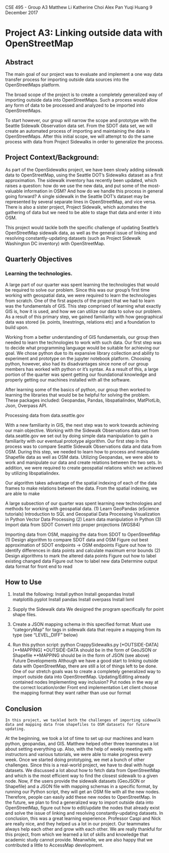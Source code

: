 CSE 495 - Group A3
Matthew Li
Katherine Choi
Alex Pan
Yuqi Huang
9 December 2017

# Project A3: Linking outside data with OpenStreetMap

## Abstract

The main goal of our project was to evaluate and implement a one way data transfer process for importing outside data sources into the OpenStreetMaps platform.

The broad scope of the project is to create a completely generalized way of importing outside data into OpenStreetMaps. Such a process would allow any form of data to be processed and analyzed to be imported into OpenStreetMaps. 

To start however, our group will narrow the scope and prototype with the Seattle Sidewalk Observation data set. From the SDOT data set, we will create an automated process of importing and maintaining the data in OpenStreetMaps. After this initial scope, we will attempt to do the same process with data from Project Sidewalks in order to generalize the process.

## Project Context/Background:

As part of the OpenSidewalks project, we have been slowly adding sidewalk data to OpenStreetMap, using the Seattle DOT’s Sidewalks dataset as a first approximation. The sidewalk inventory has recently been updated, which raises a question: how do we use the new data, and put some of the most-valuable information in OSM? And how do we handle this process in general going forward? A single sidewalk in the Seattle DOT’s dataset may be represented by several separate lines in OpenStreetMap, and vice versa. There is also a sister project, Project Sidewalk, which automates the gathering of data but we need to be able to stage that data and enter it into OSM.

This project would tackle both the specific challenge of updating Seattle’s OpenStreetMap sidewalk data, as well as the general issue of linking and resolving constantly-updating datasets (such as Project Sidewalk Washington DC inventory) with OpenStreetMap.

## Quarterly Objectives

### Learning the technologies.

A large part of our quarter was spent learning the technologies that would be required to solve our problem. Since this was our group’s first time working with geospatial data, we were required to learn the technologies from scratch. One of the first aspects of the project that we had to learn was the fundamentals of GIS. This step comprised of learning what exactly GIS is, how it is used, and how we can utilize our data to solve our problem. As a result of this primary step, we gained familiarity with how geographical data was stored (ie. points, linestrings, relations etc) and a foundation to build upon. 

Working from a better understanding of GIS fundamentals, our group then needed to learn the technologies to work with such data. Our first step was to decide what programming language would be suitable for achieving our goal. We chose python due to its expansive library collection and ability to experiment and prototype on the jupyter notebook platform. Choosing python, however, also had its disadvantages since none of our group members has worked with python or it’s syntax. As a result of this, a large portion of the quarter was spent getting our foundational knowledge and properly getting our machines installed with all the software. 

After learning some of the basics of python, our group then worked to learning the libraries that would be be helpful for solving the problem. These packages included: Geopandas, Pandas, libspatialindex, MatPlotLib, Json, Overpass API. 

Processing data from data.seattle.gov

With a new familiarity in GIS, the next step was to work towards achieving our main objective. Working with the Sidewalk Observations data set from data.seattle.gov we set out by doing simple data manipulation to gain a familiarity with our eventual prototype algorithm. Our first step in this process was to compare Seattle Sidewalk Observations data and data from OSM. During this step, we needed to learn how to process and manipulate Shapefile data as well as OSM data. Utilizing Geopandas, we were able to work and manipulate our data and create relations between the two sets. In addition, we were required to create geospatial relations which we achieved by utilizing libspatialindex. 

Our algorithm takes advantage of the spatial indexing of each of the data frames to make relations between the data. From the spatial indexing, we are able to make  


A large subsection of our quarter was spent learning new technologies and methods for working with geospatial data. 
(1)   Learn GeoPandas (eScience tutorials)
Introduction to SQL and Geospatial Data Processing
Visualization in Python
Vector Data Processing
(2)   Learn data manipulation in Python
(3)   Import data from SDOT
Convert into proper projections (WGS84)

Importing data from OSM, mapping the data from SDOT to OpenStreetMap
(1)   Design algorithm to compare SDOT data and OSM
Figure out best approximation of SDOT endpoints → OSM endpoints
Figure out how to identify differences in data points and calculate maximum error bounds
(2)   Design algorithms to mark the altered data points
Figure out how to label existing changed data
Figure out how to label new data
Determine output data format for front end to read

## How to Use
1) Install the following:
Install python
Install geopandas
Install matplotlib.pyplot
Install pandas
Install overpass
Install lxml
2) Supply the Sidewalk data
We designed the program specifically for point shape files.
3) Create a JSON mapping schema in this specified format:
Must use “categoryMap” for tags in sidewalk data that require a mapping from its type (see “LEVEL_DIFF” below)

4) Run this python script: python CrappySidewalks.py [*OUTSIDE-DATA] [**MAPPING] 
*OUTSIDE-DATA should be in the form of GeoJSON or Shapefile
**MAPPING should be in the form of JSON (see above)
Future Developments
Although we have a good start to linking outside data with OpenStreetMap, there are still a lot of things left to be done. One of our stretch goals was to create a completely generalized way to import outside data into OpenStreetMap. 
Updating/Editing already contained nodes
Implementing way inclusion? Put nodes in the way at the correct location/order
Front end implementation 
Let client choose the mapping format they want rather than use our format

## Conclusion
	In this project, we tackled both the challenges of importing sidewalk data and mapping data from shapefiles to OSM datasets for future updating. 
At the beginning, we took a lot of time to set up our machines and learn python, geopandas, and GIS. Matthew helped other three teammates a lot about setting everything up. Also, with the help of weekly meeting with instructors and various tutorials, we were able to make progress every week. Once we started doing prototyping, we met a bunch of other challenges. Since this is a real-world project, we have to deal with huge datasets. We discussed a lot about how to fetch data from OpenStreetMap and which is the most efficient way to find the closest sidewalk to a given node.
Now, if the users provide the sidewalk datasets (GeoJSON or Shapefile) and a JSON file with mapping schemas in a specific format, by running our Python script, they will get an OSM file with all the new nodes. Therefore, people can easily add these new nodes to OpenStreetMap.
In the future, we plan to find a generalized way to import outside data into OpenStreetMap, figure out how to edit/update the nodes that already exist and solve the issue of linking and resolving constantly-updating datasets.
In conclusion, this was a great learning experience. Professor Caspi and Nick are really nice, and they helped us a lot in our project. Our teammates always help each other and grow with each other. We are really thankful for this project, from which we learned a lot of skills and knowledge that academic study cannot provide. Meanwhile, we are also happy that we contributed a little to AccessMap development.


